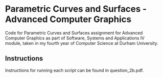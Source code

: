 # Parametric Curves and Surfaces - Advanced Computer Graphics
Code for Parametric Curves and Surfaces assignment for Advanced Computer Graphics as part of Software, Systems and Applications IV module, taken in my fourth year of Computer Science at Durham University.

## Instructions

Instructions for running each script can be found in question_2b.pdf.
